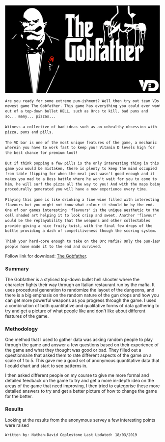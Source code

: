 ![DC](DC.png)

```markdown
Are you ready for some extreme pun-ishment? Well then try out team VDs 
newest game The Gobfather. This game has everything you could ever want 
out of a top-down bullet HELL, such as Orcs to kill, bad puns and 
so... many... pizzas...

Witness a collective of bad ideas such as an unhealthy obsession with 
pizza, puns and pills.

The VD bar is one of the most unique features of the game, a mechanic
wherein you have to work fast to keep your Vitamin D levels high for 
the best chance for premium loot!

But if think popping a few pills is the only interesting thing in this 
game you would be mistaken, there is plenty to keep the mind occupied 
from table flipping for when the meal just wasn't good enough and it 
makes you mad to a Boss battle where he won't wait for you to come to 
him, he will surf the pizza all the way to you! And with the maps being 
procedurally generated you will have a new experience every time.

Playing this game is like drinking a fine wine filled with interesting 
flavours but you might not know what colour it should be by the end. 
One of our games interesting 'flavours' is the unique aesthetic to the 
cell shaded art helping it to look crisp and sweet. Another 'flavour' 
would be the replayability that the weapons and other collectables 
provide giving a nice fruity twist, with the final few drops of the 
bottle providing a dash of competitiveness though the scoring system.

Think your hard-core enough to take on the Orc Mafia? Only the pun-iest 
people have made it to the end and survived.
```

Follow link for download: [The Gobfather](https://sparky439.itch.io/the-gobfather).

### Summary

The Gobfather is a stylised top-down bullet hell shooter where the 
character fights their way through an Italian restaurant run by the
mafia. It uses procedural generation to randomize the layout of the 
dungeons, and there is a big emphasis on the random nature of the
gun drops and how you can get more powerful weapons as you progress
through the game. I used a combination of both quantitative and 
qualitative forms of data gathering to try and get a picture of what
people like and don't like about different features of the game.

### Methodology

One method that I used to gather data was asking random people to 
play through the game and answer a few questions based on their 
experience of the game and what they thought was good or bad.
They filled out a questionnaire that asked them to rate different
aspects of the game on a scale of 1 to 5. This gave me a good set
of anonymous quantitative data that I could chart and start to see
patterns in.

I then asked different people on my course to give me more formal
and detailed feedback on the game to try and get a more in-depth
idea on the areas of the game that need improving, I then tried
to categorise these more detailed answers to try and get a better
picture of how to change the game for the better.

### Results

Looking at the results from the anonymous servey a few interesting points were raised

```
Written by: Nathan-David Coplestone Last Updated: 18/03/2019
```
